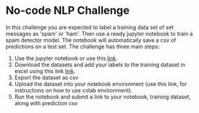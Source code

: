 # No-code NLP Challenge
In this challenge you are expected to label a training data set of set messages as 'spam' or 'ham'. Then use a ready jupyter notebook to train a spam detector model. The notebook will automatically save a csv of predictions on a test set.
The challenge has three main steps:
1. Use the jupyter notebook or use this [link](https://colab.research.google.com/drive/11nr_-QKIl19gHHVnBSdZMJPGyENKyaTR#scrollTo=cubUwWgqPCX6).
2. Download the datasets and add your labels to the training dataset in excel using this link [link](https://github.com/fellowship/upskill_challenges_02/tree/main/Spam%20or%20Ham/Data). 
3. Export the dataset as csv
4. Upload the dataset into your notebook environment (use this link, for instructions on how to use colab environment).
5. Run the notebook and submit a link to your notebook, training dataset, along with prediction csv
